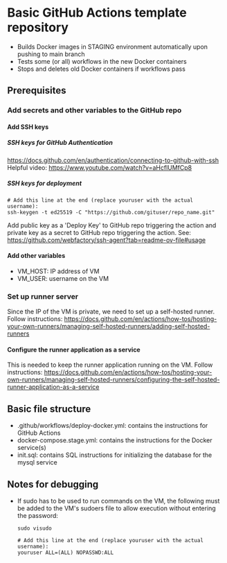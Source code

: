 # Basic GitHub Actions template repository
- Builds Docker images in STAGING environment automatically upon pushing to main branch
- Tests some (or all) workflows in the new Docker containers
- Stops and deletes old Docker containers if workflows pass

## Prerequisites

### Add secrets and other variables to the GitHub repo

#### Add SSH keys
##### SSH keys for GitHub Authentication
https://docs.github.com/en/authentication/connecting-to-github-with-ssh
Helpful video: https://www.youtube.com/watch?v=aHcflUMfCp8
##### SSH keys for deployment
~~~
# Add this line at the end (replace youruser with the actual username):
ssh-keygen -t ed25519 -C "https://github.com/gituser/repo_name.git"
~~~
Add public key as a 'Deploy Key' to GitHub repo triggering the action and private key as a secret to GitHub repo triggering the action.
See: https://github.com/webfactory/ssh-agent?tab=readme-ov-file#usage
#### Add other variables
- VM_HOST: IP address of VM
- VM_USER: username on the VM


### Set up runner server
Since the IP of the VM is private, we need to set up a self-hosted runner.
Follow instructions: https://docs.github.com/en/actions/how-tos/hosting-your-own-runners/managing-self-hosted-runners/adding-self-hosted-runners
#### Configure the runner application as a service
This is needed to keep the runner application running on the VM.
Follow instructions: https://docs.github.com/en/actions/how-tos/hosting-your-own-runners/managing-self-hosted-runners/configuring-the-self-hosted-runner-application-as-a-service

## Basic file structure
- .github/workflows/deploy-docker.yml: contains the instructions for GitHub Actions
- docker-compose.stage.yml: contains the instructions for the Docker service(s)
- init.sql: contains SQL instructions for initializing the database for the mysql service 

## Notes for debugging
- If sudo has to be used to run commands on the VM, the following must be added to the VM's sudoers file to allow execution without entering the password:
    ~~~
    sudo visudo
    ~~~
    ~~~
    # Add this line at the end (replace youruser with the actual username):
    youruser ALL=(ALL) NOPASSWD:ALL
    ~~~